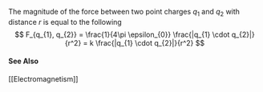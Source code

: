 The magnitude of the force between two point charges $q_1$ and $q_2$ with distance $r$ is equal to the following
$$
F_{q_{1}, q_{2}} = \frac{1}{4\pi \epsilon_{0}} \frac{|q_{1} \cdot q_{2}|}{r^2} = k \frac{|q_{1} \cdot q_{2}|}{r^2}
$$


#### See Also
[[Electromagnetism]]